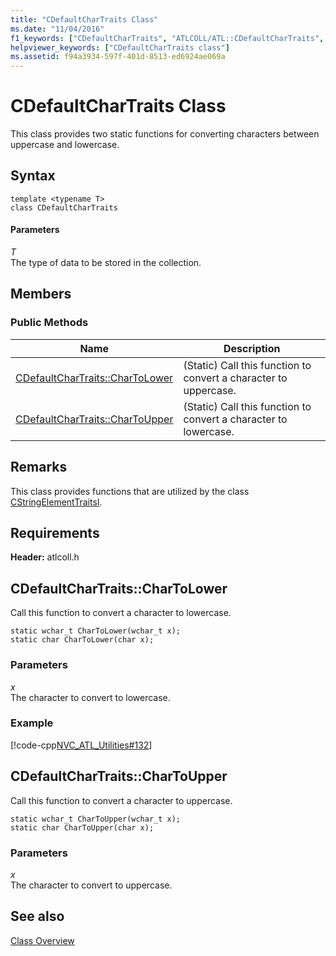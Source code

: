 ```yaml
---
title: "CDefaultCharTraits Class"
ms.date: "11/04/2016"
f1_keywords: ["CDefaultCharTraits", "ATLCOLL/ATL::CDefaultCharTraits", "ATLCOLL/ATL::CDefaultCharTraits::CharToLower", "ATLCOLL/ATL::CDefaultCharTraits::CharToUpper"]
helpviewer_keywords: ["CDefaultCharTraits class"]
ms.assetid: f94a3934-597f-401d-8513-ed6924ae069a
---
```

# CDefaultCharTraits Class

This class provides two static functions for converting characters between uppercase and lowercase.

## Syntax

```
template <typename T>
class CDefaultCharTraits
```

#### Parameters

*T*<br/>
The type of data to be stored in the collection.

## Members

### Public Methods

|Name|Description|
|----------|-----------------|
|[CDefaultCharTraits::CharToLower](#chartolower)|(Static) Call this function to convert a character to uppercase.|
|[CDefaultCharTraits::CharToUpper](#chartoupper)|(Static) Call this function to convert a character to lowercase.|

## Remarks

This class provides functions that are utilized by the class [CStringElementTraitsI](../../atl/reference/cstringelementtraitsi-class.md).

## Requirements

**Header:** atlcoll.h

## <a name="chartolower"></a> CDefaultCharTraits::CharToLower

Call this function to convert a character to lowercase.

```
static wchar_t CharToLower(wchar_t x);
static char CharToLower(char x);
```

### Parameters

*x*<br/>
The character to convert to lowercase.

### Example

[!code-cpp[NVC_ATL_Utilities#132](../../atl/codesnippet/cpp/cdefaultchartraits-class_1.cpp)]

## <a name="chartoupper"></a> CDefaultCharTraits::CharToUpper

Call this function to convert a character to uppercase.

```
static wchar_t CharToUpper(wchar_t x);
static char CharToUpper(char x);
```

### Parameters

*x*<br/>
The character to convert to uppercase.

## See also

[Class Overview](../../atl/atl-class-overview.md)
